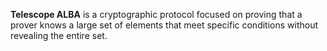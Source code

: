 **Telescope ALBA** is a cryptographic protocol focused on proving that a prover knows a large set of elements that meet specific conditions without revealing the entire set.
